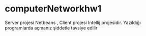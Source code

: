 # computerNetworkhw1
Server projesi Netbeans , Client projesi Intellij projesidir. Yazıldığı programlarda açmanız şiddetle tavsiye edilir
